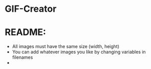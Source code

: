 # GIF-Creator
# README: 
- All images must have the same size (width, height)
- You can add whatever images you like by changing variables in filenames
- 



